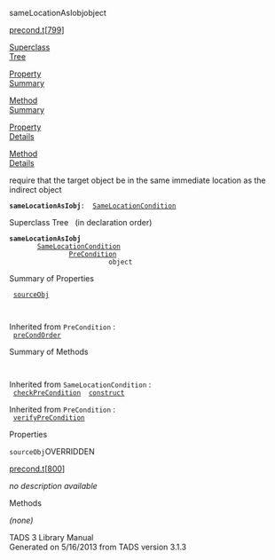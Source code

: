 <span class="title">sameLocationAsIobj</span><span class="type">object</span>

[precond.t](../file/precond.t.html)\[[799](../source/precond.t.html#799)\]

[Superclass  
Tree](#_SuperClassTree_)

[Property  
Summary](#_PropSummary_)

[Method  
Summary](#_MethodSummary_)

[Property  
Details](#_Properties_)

[Method  
Details](#_Methods_)

<div class="fdesc">

require that the target object be in the same immediate location as the
indirect object

**`sameLocationAsIobj`**` :   `[`SameLocationCondition`](../object/SameLocationCondition.html)

</div>

<span id="_SuperClassTree_"></span>

<div class="mjhd">

<span class="hdln">Superclass Tree</span>   (in declaration order)

</div>

**`sameLocationAsIobj`**  
`         `[`SameLocationCondition`](../object/SameLocationCondition.html)  
`                 `[`PreCondition`](../object/PreCondition.html)  
`                         object`  
<span id="_PropSummary_"></span>

<div class="mjhd">

<span class="hdln">Summary of Properties</span>  

</div>

` `[`sourceObj`](#sourceObj)`  `

` `

Inherited from `PreCondition` :  
` `[`preCondOrder`](../object/PreCondition.html#preCondOrder)`  `

<span id="_MethodSummary_"></span>

<div class="mjhd">

<span class="hdln">Summary of Methods</span>  

</div>

` `

Inherited from `SameLocationCondition` :  
` `[`checkPreCondition`](../object/SameLocationCondition.html#checkPreCondition)`  `[`construct`](../object/SameLocationCondition.html#construct)`  `

Inherited from `PreCondition` :  
` `[`verifyPreCondition`](../object/PreCondition.html#verifyPreCondition)`  `

<span id="_Properties_"></span>

<div class="mjhd">

<span class="hdln">Properties</span>  

</div>

<span id="sourceObj"></span>

`sourceObj`<span class="rem">OVERRIDDEN</span>

[precond.t](../file/precond.t.html)\[[800](../source/precond.t.html#800)\]

<div class="desc">

*no description available*

</div>

<span id="_Methods_"></span>

<div class="mjhd">

<span class="hdln">Methods</span>  

</div>

*(none)*

<div class="ftr">

TADS 3 Library Manual  
Generated on 5/16/2013 from TADS version 3.1.3

</div>
